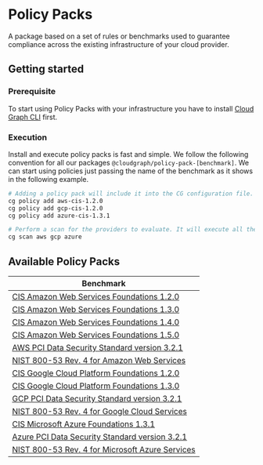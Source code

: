 # Policy Packs

A package based on a set of rules or benchmarks used to guarantee compliance across the existing infrastructure of your cloud provider.

## Getting started

### Prerequisite

To start using Policy Packs with your infrastructure you have to install [Cloud Graph CLI](https://docs.cloudgraph.dev/quick-start) first.

### Execution

Install and execute policy packs is fast and simple. We follow the following convention for all our packages `@cloudgraph/policy-pack-[benchmark]`. We can start using policies just passing the name of the benchmark as it shows in the following example.

```bash
# Adding a policy pack will include it into the CG configuration file.
cg policy add aws-cis-1.2.0
cg policy add gcp-cis-1.2.0
cg policy add azure-cis-1.3.1

# Perform a scan for the providers to evaluate. It will execute all the configured policies.
cg scan aws gcp azure
```

## Available Policy Packs

| Benchmark |
| ---------------------------
| [CIS Amazon Web Services Foundations 1.2.0](https://www.npmjs.com/package/@cloudgraph/policy-pack-aws-cis-1.2.0)         |
| [CIS Amazon Web Services Foundations 1.3.0](https://www.npmjs.com/package/@cloudgraph/policy-pack-aws-cis-1.3.0)         |
| [CIS Amazon Web Services Foundations 1.4.0](https://www.npmjs.com/package/@cloudgraph/policy-pack-aws-cis-1.4.0)         |
| [CIS Amazon Web Services Foundations 1.5.0](https://www.npmjs.com/package/@cloudgraph/policy-pack-aws-cis-1.5.0)         |
| [AWS PCI Data Security Standard version 3.2.1](https://www.npmjs.com/package/@cloudgraph/policy-pack-aws-pci-dss-3.2.1)      |
| [NIST 800-53 Rev. 4 for Amazon Web Services](https://www.npmjs.com/package/@cloudgraph/policy-pack-aws-nist-800-53-rev4) |
| [CIS Google Cloud Platform Foundations 1.2.0](https://www.npmjs.com/package/@cloudgraph/policy-pack-gcp-cis-1.2.0)       |
| [CIS Google Cloud Platform Foundations 1.3.0](https://www.npmjs.com/package/@cloudgraph/policy-pack-gcp-cis-1.2.0)       |
| [GCP PCI Data Security Standard version 3.2.1](https://www.npmjs.com/package/@cloudgraph/policy-pack-gcp-pci-dss-3.2.1)   |
| [NIST 800-53 Rev. 4 for Google Cloud Services](https://www.npmjs.com/package/@cloudgraph/policy-pack-gcp-nist-800-53-rev4)   |
| [CIS Microsoft Azure Foundations 1.3.1](https://www.npmjs.com/package/@cloudgraph/policy-pack-azure-cis-1.3.1)           |
| [Azure PCI Data Security Standard version 3.2.1](https://www.npmjs.com/package/@cloudgraph/policy-pack-azure-pci-dss-3.2.1)   |
| [NIST 800-53 Rev. 4 for Microsoft Azure Services](https://www.npmjs.com/package/@cloudgraph/policy-pack-azure-nist-800-53-rev4)   |
